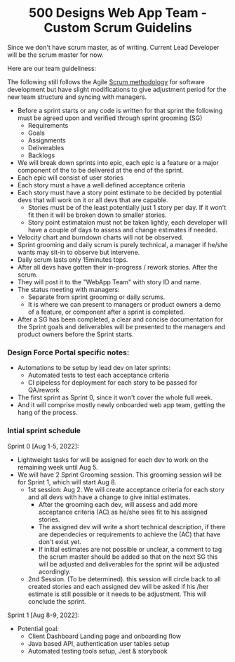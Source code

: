 <div align="center">
  <h1>500 Designs Web App Team - Custom Scrum Guidelins</h1>
</div>

Since we don't have scrum master, as of writing.
Current Lead Developer will be the scrum master for now.

Here are our team guideliness:

The following still follows the Agile [Scrum methodology](https://www.atlassian.com/agile/scrum) for software development but have slight modifications to give adjustment period for the new team structure and syncing with managers.

- Before a sprint starts or any code is written for that sprint the following must be agreed upon and verified through sprint grooming (SG)
  - Requirements
  - Goals
  - Assignments
  - Deliverables
  - Backlogs
- We will break down sprints into epic, each epic is a feature or a major component of the to be delivered at the end of the sprint.
- Each epic will consist of user stories
- Each story must a have a well defined acceptance criteria
- Each story must have a story point estimate to be decided by potential devs that will work on it or all devs that are capable.
  - Stories must be of the least potentially just 1 story per day. If it won't fit then it will be broken down to smaller stories.
  - Story point estimataion must not be taken lightly, each developer will have a couple of days to assess and change estimates if needed.
- Velocity chart and burndown charts will not be observed.
- Sprint grooming and daily scrum is purely technical, a manager if he/she wants may sit-in to observe but intervene.
- Daily scrum lasts only 15minutes tops.
- After all devs have gotten their in-progress / rework stories. After the scrum.
- They will post it to the "WebApp Team" with story ID and name.
- The status meeting with managers:
  - Separate from sprint grooming or daily scrums.
  - It is where we can present to managers or product owners a demo of a feature, or component after a sprint is completed.
- After a SG has been completed, a clear and concise documentation for the Sprint goals and deliverables will be presented to the managers and product owners before the Sprint starts.

### Design Force Portal specific notes:

- Automations to be setup by lead dev on later sprints:
  - Automated tests to test each acceptance criteria
  - CI pipeless for deployment for each story to be passed for QA/rework
- The first sprint as Sprint 0, since it won't cover the whole full week.
- And it will comprise mostly newly onboarded web app team, getting the hang of the process.

### Intial sprint schedule

Sprint 0 [Aug 1-5, 2022]:

- Lightweight tasks for will be assigned for each dev to work on the remaining week until Aug 5.
- We will have 2 Sprint Grooming session. This grooming session will be for Sprint 1, which will start Aug 8.
  - 1st session: Aug 2. We will create acceptance criteria for each story and all devs with have a change to give initial estimates.
    - After the grooming each dev, will assess and add more acceptance criteria (AC) as he/she sees fit to his assigned stories.
    - The assigned dev will write a short technical description, if there are dependecies or requirements to achieve the (AC) that have don't exist yet.
    - If initial estimates are not possible or unclear, a comment to tag the scrum master should be added so that on the next SG this will be adjusted and deliverables for the sprint will be adjusted acordingly.
  - 2nd Session. (To be determined). this session will circle back to all created stories and each assigned dev will be asked if his /her estimate is still possible or it needs to be adjustment. This will conclude the sprint.

Sprint 1 [Aug 8-9, 2022]:

- Potential goal:
  - Client Dashboard Landing page and onboarding flow
  - Java based API, authentication user tables setup
  - Automated testing tools setup, Jest & storybook
